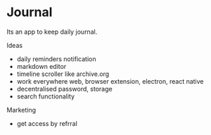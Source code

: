 # Journal

Its an app to keep daily journal.

Ideas
- daily reminders notification
- markdown editor
- timeline scroller like archive.org
- work everywhere web, browser extension, electron, react native
- decentralised password, storage
- search functionality


Marketing
- get access by refrral
